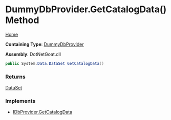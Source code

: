 # DummyDbProvider\.GetCatalogData\(\) Method

[Home](../../../../../../../README.md)

**Containing Type**: [DummyDbProvider](../README.md)

**Assembly**: DotNetGoat\.dll

```csharp
public System.Data.DataSet GetCatalogData()
```

### Returns

[DataSet](https://docs.microsoft.com/en-us/dotnet/api/system.data.dataset)

### Implements

* [IDbProvider.GetCatalogData](../../IDbProvider/GetCatalogData/README.md)
